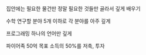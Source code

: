 집안에는 필요한 물건만
정말 필요한 것들만 골라서 깊게 배우기

수학
연구할 분야 5개 이하로
각 분야를 아주 깊게

프로그래밍
하나의 언어만 깊게

파이어족
50억 목표
소득의 50%를 저축, 투자
<!--stackedit_data:
eyJoaXN0b3J5IjpbMzk5NDk1NTA5LDI0NjA4Njg1MV19
-->